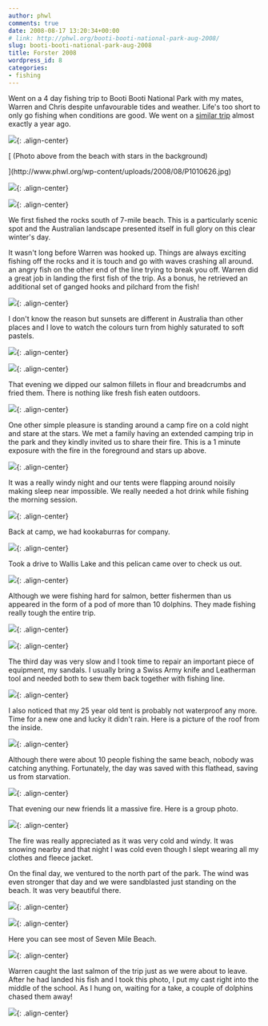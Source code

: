 ```yaml
---
author: phwl
comments: true
date: 2008-08-17 13:20:34+00:00
# link: http://phwl.org/booti-booti-national-park-aug-2008/
slug: booti-booti-national-park-aug-2008
title: Forster 2008
wordpress_id: 8
categories:
- fishing
---
```


Went on a 4 day fishing trip to Booti Booti National Park with my mates, Warren and Chris despite unfavourable tides and weather. Life's too short to only go fishing when conditions are good. We went on a [similar trip](http://www.phwl.org/forster/) almost exactly a year ago.

![](http://www.phwl.org/wp-content/uploads/2008/08/P1010626.jpg){: .align-center}

[ (Photo above from the beach with stars in the background)
<!-- more -->](http://www.phwl.org/wp-content/uploads/2008/08/P1010626.jpg)

![](http://www.phwl.org/wp-content/uploads/2008/08/P1010540.jpg){: .align-center}

![](http://www.phwl.org/wp-content/uploads/2008/08/P1010537.jpg){: .align-center}

We first fished the rocks south of 7-mile beach. This is a particularly scenic spot and the Australian landscape presented itself in full glory on this clear winter's day.

It wasn't long before Warren was hooked up. Things are always exciting fishing off the rocks and it is touch and go with waves crashing all around. an angry fish on the other end of the line trying to break you off. Warren did a great job in landing the first fish of the trip. As a bonus, he retrieved an additional set of ganged hooks and pilchard from the fish!

![](http://www.phwl.org/wp-content/uploads/2008/08/P1010507.jpg){: .align-center}



I don't know the reason but sunsets are different in Australia than other places and I love to watch the colours turn from highly saturated to soft pastels.

![](http://www.phwl.org/wp-content/uploads/2008/08/P1010668.jpg){: .align-center}

![](http://www.phwl.org/wp-content/uploads/2008/08/P1010515.jpg){: .align-center}

That evening we dipped our salmon fillets in flour and breadcrumbs and fried them. There is nothing like fresh fish eaten outdoors.

![](http://www.phwl.org/wp-content/uploads/2008/08/P1010615.jpg){: .align-center}

One other simple pleasure is standing around a camp fire on a cold night and stare at the stars. We met a family having an extended camping trip in the park and they kindly invited us to share their fire. This is a 1 minute exposure with the fire in the foreground and stars up above.

![](http://www.phwl.org/wp-content/uploads/2008/08/P1010626.jpg){: .align-center}

It was a really windy night and our tents were flapping around noisily making sleep near impossible. We really needed a hot drink while fishing the morning session.

![](http://www.phwl.org/wp-content/uploads/2008/08/P1010526.jpg){: .align-center}

Back at camp, we had kookaburras for company.

![](http://www.phwl.org/wp-content/uploads/2008/08/P1010562.jpg){: .align-center}

Took a drive to Wallis Lake and this pelican came over to check us out.

![](http://www.phwl.org/wp-content/uploads/2008/08/P1010575.jpg){: .align-center}

Although we were fishing hard for salmon, better fishermen than us appeared in the form of a pod of more than 10 dolphins. They made fishing really tough the entire trip.

![](http://www.phwl.org/wp-content/uploads/2008/08/P1010601.jpg){: .align-center}



![](http://www.phwl.org/wp-content/uploads/2008/08/P1010643.jpg){: .align-center}

The third day was very slow and I took time to repair an important piece of equipment, my sandals. I usually bring a Swiss Army knife and Leatherman tool and needed both to sew them back together with fishing line.

![](http://www.phwl.org/wp-content/uploads/2008/08/P1010585.jpg){: .align-center}

I also noticed that my 25 year old tent is probably not waterproof any more. Time for a new one and lucky it didn't rain. Here is a picture of the roof from the inside.

![](http://www.phwl.org/wp-content/uploads/2008/08/P1010681.jpg){: .align-center}

Although there were about 10 people fishing the same beach, nobody was catching anything. Fortunately, the day was saved with this flathead, saving us from starvation.

![](http://www.phwl.org/wp-content/uploads/2008/08/P1010655.jpg){: .align-center}

That evening our new friends lit a massive fire. Here is a group photo.

![](http://www.phwl.org/wp-content/uploads/2008/08/P1010673.jpg){: .align-center}

The fire was really appreciated as it was very cold and windy. It was snowing nearby and that night I was cold even though I slept wearing all my clothes and fleece jacket.

On the final day, we ventured to the north part of the park. The wind was even stronger that day and we were sandblasted just standing on the beach. It was very beautiful there.

![](http://www.phwl.org/wp-content/uploads/2008/08/P1010695.jpg){: .align-center}

![](http://www.phwl.org/wp-content/uploads/2008/08/P1010720.jpg){: .align-center}

Here you can see most of Seven Mile Beach.



![](http://www.phwl.org/wp-content/uploads/2008/08/P1010730.jpg){: .align-center}

Warren caught the last salmon of the trip just as we were about to leave. After he had landed his fish and I took this photo, I put my cast right into the middle of the school. As I hung on, waiting for a take, a couple of dolphins chased them away!

![](http://www.phwl.org/wp-content/uploads/2008/08/P1010737.jpg){: .align-center}
